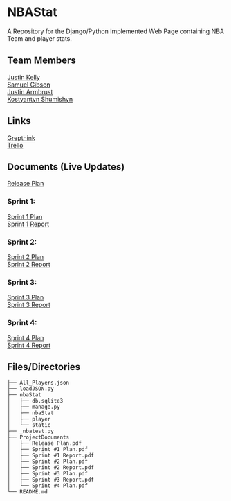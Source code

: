 # NBAStat
A Repository for the Django/Python Implemented Web Page containing NBA Team and player stats.

## Team Members
[Justin Kelly](https://github.com/JustinJKelly)  
[Samuel Gibson](https://github.com/sammgibson)  
[Justin Armbrust](https://github.com/Justin-Armbrust)  
[Kostyantyn Shumishyn](https://github.com/Kshumishyn)  

## Links
[Grepthink](https://www.grepthink.com/project/nbastats/)  
[Trello](https://trello.com/b/1YdRzshT/nba-stat)  

## Documents (Live  Updates)
[Release Plan](https://docs.google.com/document/d/1nJGOxF5GoE3BxtW1B5ujn3DLQTCFF8OjEpv2Y7UUhI4/edit?usp=sharing)  

### Sprint 1:
[Sprint 1 Plan](https://docs.google.com/document/d/1tbNu38Wda2Chr2G6RD29FZIok0ideNPkI4XeGHe6ceg/edit?usp=sharing)  
[Sprint 1 Report](https://docs.google.com/document/d/1VpJ8YTTr0-iarhR6Wa5_Arjf1HhlIie8K5JfZdxIv9c/edit?usp=sharing)  


### Sprint 2:
[Sprint 2 Plan](https://docs.google.com/document/d/1Cy32H088HgJUuOSLkKJtrASwZ8ID_g09SayusXHgvas/edit?usp=sharing)  
[Sprint 2 Report](https://docs.google.com/document/d/1UtFOsaPV_hweyOPeC5Phii_Mb9HpCiFwD0E-VRr7Ihs/edit?usp=sharing)  


### Sprint 3:
[Sprint 3 Plan](https://docs.google.com/document/d/1kdrpzKujRP6eHbeuwFmMqcZQ63IMKpuTDUGNrhRC99w/edit?usp=sharing)  
[Sprint 3 Report](https://docs.google.com/document/d/1RCVtMuMpe9iiU4wDPxOQFqN7wDGbUvd1hxNS1fuReTU/edit?usp=sharing)  


### Sprint 4:
[Sprint 4 Plan](https://docs.google.com/document/d/1COXk3VyuFRoEVnb-JLJxKLkeWnljcLDOGC4WISU71rM/edit?usp=sharing)  
[Sprint 4 Report](Unavailable)

## Files/Directories  
```
├── All_Players.json  
├── loadJSON.py  
├── nbaStat  
│   ├── db.sqlite3  
│   ├── manage.py  
│   ├── nbaStat  
│   ├── player  
│   └── static  
├── _nbatest.py  
├── ProjectDocuments  
│   ├── Release Plan.pdf  
│   ├── Sprint #1 Plan.pdf  
│   ├── Sprint #1 Report.pdf  
│   ├── Sprint #2 Plan.pdf  
│   ├── Sprint #2 Report.pdf  
│   ├── Sprint #3 Plan.pdf  
│   ├── Sprint #3 Report.pdf  
│   └── Sprint #4 Plan.pdf  
└── README.md  
```
